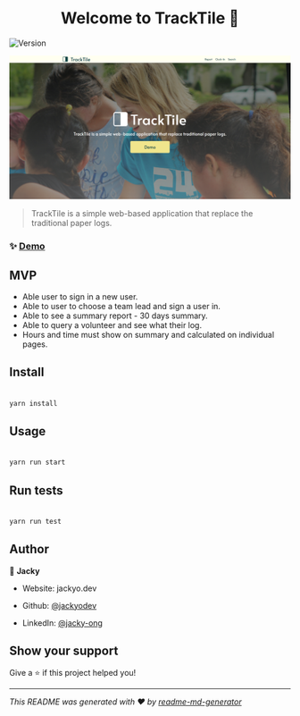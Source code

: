 <h1 align="center">Welcome to TrackTile 👋</h1>

<p>
<img  alt="Version"  src="https://img.shields.io/badge/version-1.0-blue.svg?cacheSeconds=2592000"  />
</p>

![Home Page](https://github.com/jackyodev/CommunityServicesTracker/blob/master/frontend/screencapture-ttile-herokuapp-2020-08-15-22_05_54.png?raw=true)

> TrackTile is a simple web-based application that replace the traditional paper logs.

  

### ✨ [Demo](https://ttile.herokuapp.com/)


## MVP

 - Able user to sign in a new user. 
 - Able to user to choose a team lead and sign a user in. 
 - Able to see a summary report - 30 days summary. 
 - Able to query a volunteer and see what their log.
 - Hours and time must show on summary and calculated on individual pages.

 

## Install

  

```sh

yarn install

```

  

## Usage

  

```sh

yarn run start

```

  

## Run tests

  

```sh

yarn run test

```

  

## Author

  

👤 **Jacky**

  

* Website: jackyo.dev

* Github: [@jackyodev](https://github.com/jackyodev)

* LinkedIn: [@jacky-ong](https://linkedin.com/in/jacky-ong)

  

## Show your support

  

Give a ⭐️ if this project helped you!

  

***

_This README was generated with ❤️ by [readme-md-generator](https://github.com/kefranabg/readme-md-generator)_
